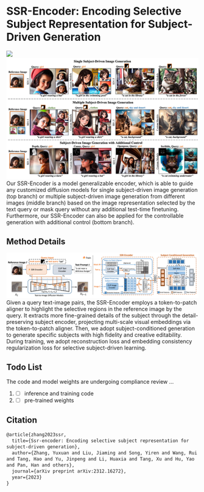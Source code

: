# SSR-Encoder: Encoding Selective Subject Representation for Subject-Driven Generation

<a href="https://arxiv.org/pdf/2312.16272.pdf"><img src="https://img.shields.io/badge/arXiv-2312.16272-b31b1b.svg" height=22.5></a>
![method](assets/teaser.jpg)
Our SSR-Encoder is a model generalizable encoder, which is able to guide any customized diffusion models for single subject-driven image generation (top branch) or multiple subject-driven image generation from different images (middle branch) based on the image representation selected by the text query or mask query without any additional test-time finetuning. Furthermore, our SSR-Encoder can also be applied for the controllable generation with additional control (bottom branch).
## Method Details
![method](assets/method.png)
Given a query text-image pairs, the SSR-Encoder employs a token-to-patch aligner to highlight the selective regions in the reference image by the query. It extracts more fine-grained details of the subject through the detail-preserving subject encoder, projecting multi-scale visual embeddings via the token-to-patch aligner. Then, we adopt subject-conditioned generation to generate specific subjects with high fidelity and creative editability. During training, we adopt reconstruction loss and embedding consistency regularization loss for selective subject-driven learning.

## Todo List
The code and model weights are undergoing compliance review ...
1. - [ ] inference and training code
2. - [ ] pre-trained weights

## Citation
```
@article{zhang2023ssr,
  title={Ssr-encoder: Encoding selective subject representation for subject-driven generation},
  author={Zhang, Yuxuan and Liu, Jiaming and Song, Yiren and Wang, Rui and Tang, Hao and Yu, Jinpeng and Li, Huaxia and Tang, Xu and Hu, Yao and Pan, Han and others},
  journal={arXiv preprint arXiv:2312.16272},
  year={2023}
}
```
